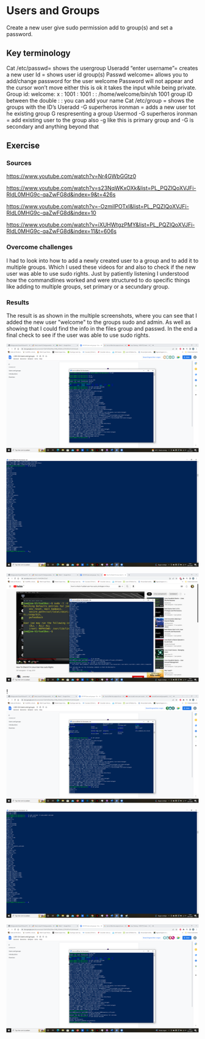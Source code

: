 # Users and Groups
Create a new user give sudo permission add to group(s) and set a password.

## Key terminology
Cat /etc/passwd= shows the usergroup
Useradd “enter username”= creates a new user
Id = shows user id group(s)
Passwd welcome= allows you to add/change password for the user welcome
Password will not appear and the cursor won’t move either this is ok it takes the input while being private.
Group id: welcome: x : 1001 : 1001 : : /home/welcome/bin/sh
1001 group ID between the double : : you can add your name 
Cat /etc/group = shows the groups with the ID’s
Useradd -G superheros ironman = adds a new user tot he existing group G respresenting a group
Usermod -G superheros ironman = add existing user to the group also -g like this is primary group and -G is secondary and anything beyond that


## Exercise
### Sources
https://www.youtube.com/watch?v=Nr4GWbGGtz0

https://www.youtube.com/watch?v=s23NqWKxOXk&list=PL_PQZlQoXVJFi-RIdL0MHG9c-qaZwFG8d&index=9&t=426s

https://www.youtube.com/watch?v=-OzmiIPOTxI&list=PL_PQZlQoXVJFi-RIdL0MHG9c-qaZwFG8d&index=10

https://www.youtube.com/watch?v=iXUHWtgzPMY&list=PL_PQZlQoXVJFi-RIdL0MHG9c-qaZwFG8d&index=11&t=606s

### Overcome challenges
I had to look into how to add a newly created user to a group and to add it to multiple groups. Which I used these videos for and also to check if the new user was able to use sudo rights. Just by patiently listening I understood how the commandlines worked and were structured to do specific things like adding to multiple groups, set primary or a secundary group.

### Results
The result is as shown in the multiple screenshots, where you can see that I added the new user "welcome" to the groups sudo and admin. As well as showing that I could find the info in the files group and passwd. In the end a final check to see if the user was able to use sudo rights.

![alt text](https://github.com/Techgrounds-Cloud-9/cloud-9-Ephraim52/blob/75db32c695f2acbff7bfdde1383a6f207ca1faed/00_includes/week%201/assignment%206/new%20user%20welcome.png)

![alt text](https://github.com/Techgrounds-Cloud-9/cloud-9-Ephraim52/blob/75db32c695f2acbff7bfdde1383a6f207ca1faed/00_includes/week%201/assignment%206/shows%20groups.png)

![alt text](https://github.com/Techgrounds-Cloud-9/cloud-9-Ephraim52/blob/75db32c695f2acbff7bfdde1383a6f207ca1faed/00_includes/week%201/assignment%206/shows%20sudo%20priv.png)

!![alt text](https://github.com/Techgrounds-Cloud-9/cloud-9-Ephraim52/blob/75db32c695f2acbff7bfdde1383a6f207ca1faed/00_includes/week%201/assignment%206/shows%20uid,%20gid.png)

![alt text](https://github.com/Techgrounds-Cloud-9/cloud-9-Ephraim52/blob/75db32c695f2acbff7bfdde1383a6f207ca1faed/00_includes/week%201/assignment%206/sudo%20priveliges.png)

![alt text](https://github.com/Techgrounds-Cloud-9/cloud-9-Ephraim52/blob/75db32c695f2acbff7bfdde1383a6f207ca1faed/00_includes/week%201/assignment%206/welcome%20password.png)
